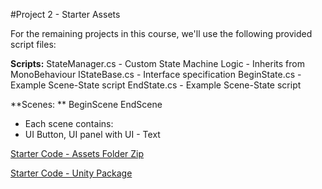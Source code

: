 #Project 2 - Starter Assets

For the remaining projects in this course, we'll use the following provided script files:

**Scripts:**
StateManager.cs - Custom State Machine Logic - Inherits from MonoBehaviour
IStateBase.cs - Interface specification
BeginState.cs - Example Scene-State script
EndState.cs - Example Scene-State script

**Scenes: **
BeginScene
EndScene
 - Each scene contains:
- UI Button, UI panel with UI - Text

[Starter Code - Assets Folder Zip](https://utdallas.box.com/v/project2-starterAssets)

[Starter Code - Unity Package](https://utdallas.box.com/v/StarterCode-UnityPackage)